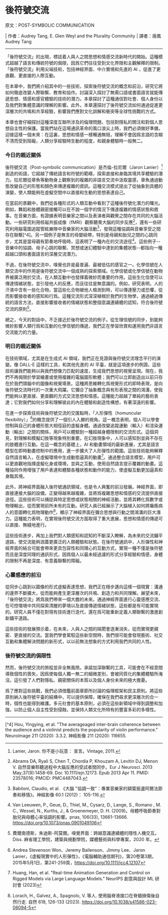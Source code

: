 # 後符號交流

原文：POST-SYMBOLIC COMMUNICATION

| 作者：Audrey Tang, E. Glen Weyl and the Plurality Community
| 譯者：唐鳳 Audrey Tang

---

「後符號交流」的出現，標誌着人與人之間思想和情感交流新時代的開始。這種模式超越了語言和傳統符號的侷限，因爲它們往往受到文化界限和主觀解釋的限制。「後符號交流」利用尖端技術，包括神經界面、中介實境和先進的 AI ，促進了更直觀、更直接的人際互動。

在本章中，我們將介紹其中的一些技術，探索後符號交流的概念和前沿，研究它將如何徹底改變人際聯繫、教育和協作。討論深入探討了無需口語或書面語言就能傳遞思想、情感和感官體驗的技術的潛力。本章探討了這種通信對社會、個人身份以及我們對集體意識的理解的影響。此外，本章還探討了後符號交流如何通過促進更深層次的共鳴和共享經驗，影響我們應對文化誤解和衝突等全球性挑戰的方式。

本章也會仔細探討這種深度互聯所涉及的倫理問題，包括對隱私的關注和對個人思想自主性的保護。當我們站在這場通訊革命的風口浪尖上時，我們必須做好準備，迎接這樣一個未來：在這裏，思想和情感一樣暢通無阻，理解不會因爲言語的含糊不清而受到阻礙，人類分享經驗時生動的程度，和親身體驗時一般無二。

### 今日的親近關係

後符號交流（Post-symbolic communication）是杰倫-拉尼爾（Jaron Lanier）[^1] 創造的術語，它超越了傳統語言和符號的範疇，探索直接和身臨其境共享體驗的潛力。拉尼爾從章魚等動物身上觀察到的複雜的非語言交流中汲取靈感，章魚通過動態改變自己的形態和顏色來傳達複雜的資訊。這種交流模式提出了從抽象到具體的演變，使人類能夠在虛擬空間中以直接和生動的思想表達自己。

在當前的景觀中，我們從各種形式的人類互動中看到了這種後符號化潛力的曙光。例如，舞蹈和肢體親密接觸可以在不說一個字的情況下傳達複雜的情感狀態和敘事。在音樂方面，有證據表明音樂家之間以及表演者與觀衆之間存在共同的大腦活動。一些研究利用核磁共振成像（fMRI）觀察聽衆大腦的同步反應[^2]，還有一些研究利用腦電圖追蹤管絃樂隊中音樂家的大腦活動[^3]，發現這種協調與音樂享受之間存在聯繫[^4]。另一個例子是無言的母嬰紐帶，特別是母親和胎兒之間的心跳同步，尤其是當母親有節奏地呼吸時，這表明了一種內在的交流途徑[^5]。這些例子--音樂中的協調、母子心跳的聯繫、冥想或迷幻體驗中達到的集體狀態--都指向一種超越口頭和書面語言的深層交流潛力。

不過，在後符號交流中，嗅覺也許是最普遍、最被低估的感官之一。化學信號在人類交流中的作用是後符號交流中一個成熟的探索領域。化學信號或化學信號在動物界被廣泛用於交流，在人類互動中也發揮着微妙而重要的作用。這些生化信使可以傳達情緒狀態，並引發他人的反應，而且往往是無意識的。例如，研究表明，人的汗液中含有一些化合物，當這些化合物被他人檢測到時，可以傳達壓力或恐懼，從而影響接收者的感知和行爲。這種交流形式深深植根於我們的生物學，通過繞過傳統的語言方法，直接影響接收者的情緒狀態和整個意識連續體的認知，符合後符號交流的原則[^6]。

總之，今天的對話中，不乏接近於後符號交流的例子。從生理信號的同步，到能夠微妙影響人類行爲和互動的化學信號的傳遞，我們正在學習欣賞和運用我們非語言交流能力的力量。

### 明日的親近關係

在技術領域，尤其是在生成式 AI 領域，我們正在見證與後符號交流理念平行的演變。像 DALL-E 這樣的工具，和其他先進的 AI 平臺，就是這項進步的例證。這些技術讓我們能夠以與我們想像力匹配的速度，生成我們思想的視覺呈現。現在，我們不再侷限於學習繪畫或使用複雜的電腦圖形軟體；我們可以立即創造出以前只存在於我們頭腦中的圖像和視覺場景。這種將思維轉化爲視覺形式的即時表現，是向後符號交流時代的一次重大飛躍。它彌合了抽象概念與有形表現之間的鴻溝，使我們能夠以更直接、更直觀的方式交流思想和情感。這種能力超越了單純的藝術表達；它對我們如何分享和理解彼此的內在體驗和創造性構想，有著深遠的影響。

在進一步探索技術與後符號交流的交匯點時，「人形彈性（homuncular flexibility）」[^7]的概念提供了一個引人入勝的視角。這一概念表明，個人可以學會控制與自己的身體形態大相徑庭的虛擬身體。通過改變追蹤運動（輸入）和渲染運動（輸出）之間的關係，用戶可以體驗到一種超越身體限制的交流形式。這個洞見，對理解和模擬幻肢等現象特別重要。在幻肢現象中，人可以感知到並與不存在的肢體進行互動。在這一概念的基礎上，AI 和動畫領域的最新進展，尤其是語言模型在即時動畫控制中的應用，進一步擴大了人形彈性的範圍。這些技術能夠解釋自然語言輸入，在虛擬環境中生成動態逼真的動畫[^8]。通過整合語言模型，用戶可以更直觀地指揮虛擬化身或環境，並與之互動，使用自然語言提示覆雜的動畫。這種協同作用增強了用戶表達和體驗各種狀態和動作的能力，使虛擬互動更加逼真和身臨其境。

此外，將神經界面融入後符號通訊領域，也是令人興奮的前沿發展。神經界面，即直接連接大腦的設備，正變得越來越複雜，並將爲複雜思想和情感的交流提供直接途徑。這些技術可以捕捉與特定思想或狀態相關的神經活動，並將其轉化爲數字或物理輸出，從而實現前所未有的互動。研究人員已經展示了大腦植入如何將癱瘓病人的意圖轉化爲物理動作[^9]，顯示了神經界面在彌合思想與行動之間鴻溝的巨大潛力。這種能力表明，在實現後符號交流方面取得了重大進展，思想和情感的傳遞可以直接、無縫地進行。

這些技術進步，再加上我們對人類感知和認知的不斷深入瞭解，為未來的交流鋪平道路，使交流能夠涵蓋更廣泛的人類體驗和狀態。在後符號通訊中，人形彈性和神經界面的結合可能會帶來更具包容性和同理心的互動方式，實現一種不僅是後符號而且是深度同理的通訊形式，因爲個人以最未經過濾的形式分享經驗和情感，身體的限制不再是深度、有意義聯繫的障礙。

### 心靈感應的前沿 

從同步心跳到以圖像的形式虛擬表達思想，我們正在穩步邁向這樣一個現實：溝通的邊界不斷擴大，從而能夠產生更深層次的共鳴、創造力和共同理解。展望未來，「後符號交流」將爲我們帶來一個大膽的未來。通過神經界面進行心靈感應交流、在可控環境中共同探索清醒的夢境以及直接傳遞情緒狀態，這些都是有可能實現的。研究人員不僅在對現有技術進行迭代，還在爲可能重新定義人類聯繫的激進創新鋪平道路。

這些技術的發展預示着，在未來，人與人之間的隔閡會逐漸消失，從而實現更親密、更直接的交流。當我們學會駕馭這些新空間時，我們很可能會發現藝術、社交互動和集體解決問題的新形式，以以前無法想象的方式利用我們共同的人性。

### 後符號交流的侷限性

然而，後符號交流的旅程並非全無風險。承諾加深聯繫的工具，可能會在不經意間導致個性的喪失，因爲使每個人獨一無二的細微差別，會被同質化的集體體驗所淹沒。這引發了人們對隱私、親密關係的本質以及個人身份未來的極大擔憂。

爲了應對這些挑戰，我們必須借鑑前面章節所討論的倫理框架和民主原則。將這些原則納入後符號平臺的結構中，可以提供保障，確保在我們尋求更深層次的合一時，個性也能得到維護。多元社會的基本原則，必須在這些新領域中得到調整和加強，以防止個人自主性受到侵蝕，並保持人類文化所特有的豐富多彩的多樣性。

---

[^1]: Lanier, Jaron. 你不是小玩意： 宣言。Vintage, 2011.

[^2]: Abrams DA, Ryali S, Chen T, Chordia P, Khouzam A, Levitin DJ, Menon V. 自然音樂聆聽過程中大腦反應的受試者間同步。Eur J Neurosci. 2013 May;37(9):1458-69. Doi: 10.1111/ejn.12173. Epub 2013 Apr 11. PMID: 23578016; PMCID: PMC4487043.

[^3]: Babiloni, Claudio, et al. 《大腦 "協調一致"：專業音樂家的額葉振盪阿爾法節奏和移情》。神經影像 60.1 (2012)： 105-116.

[^4] Hou, Yingying, et al. "The averageaged inter-brain coherence between the audience and a violinist predicts the popularity of violin performance." Neuroimage 211 (2020): 3.3.2. 神經影像 211 (2020): 116655.

[^5]: Van Leeuwen, P., Geue, D., Thiel, M., Cysarz, D., Lange, S., Romano , M. C., Wessel, N., Kurths, J., & Groenemeyer, D. H. (2009)。母體呼吸節奏對胎兒與母體心率協調的影響。pnas, 106(33), 13661-13666. https://doi.org/10.1073/pnas.0901049106

[^6]: 費爾南德斯，朱迪斯-阿莫爾。嗅覺界面：跨越意識連續體的隱性人機交互。Diss. 麻省理工學院，建築與規劃學院，媒體藝術與科學專案，2020 年。

[^7]: Andrea Stevenson Won、Jeremy Bailenson、Jimmy Lee、Jaron Lanier，《虛擬現實中的人形彈性》，《電腦輔助通信期刊》，第20卷第3期，2015年5月1日，第241-259頁，https://doi.org/10.1111/jcc4.12107

[^8]: Huang, Han, et al. "Real-time Animation Generation and Control on Rigged Models via Large Language Models." NeurIPS 創意與設計 ML 研討會 (2023)

[^9]: Lorach, H., Galvez, A., Spagnolo, V. 等人. 使用腦脊液接口在脊髓損傷後自然行走. 自然 618, 126-133 (2023). https://doi.org/10.1038/s41586-023-06094-5
